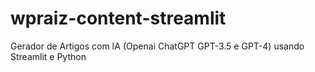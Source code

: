 # wpraiz-content-streamlit
Gerador de Artigos com IA (Openai ChatGPT GPT-3.5 e GPT-4) usando Streamlit e Python

